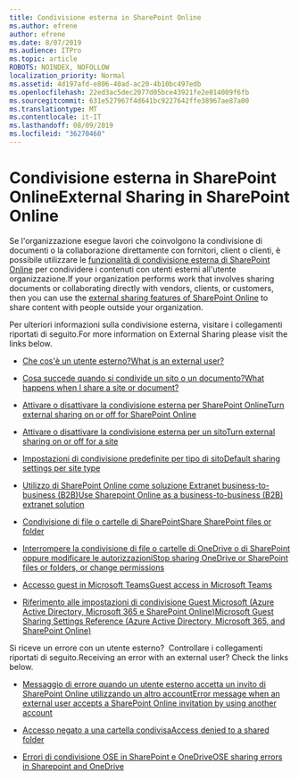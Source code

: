 ```yaml
---
title: Condivisione esterna in SharePoint Online
ms.author: efrene
author: efrene
ms.date: 8/07/2019
ms.audience: ITPro
ms.topic: article
ROBOTS: NOINDEX, NOFOLLOW
localization_priority: Normal
ms.assetid: 4d197afd-e806-40ad-ac20-4b10bc497edb
ms.openlocfilehash: 22ed3ac5dec2077d05bce43921fe2e014009f6fb
ms.sourcegitcommit: 631e527967f4d641bc9227642ffe38967ae87a00
ms.translationtype: MT
ms.contentlocale: it-IT
ms.lasthandoff: 08/09/2019
ms.locfileid: "36270460"
---
```

# <a name="external-sharing-in-sharepoint-online"></a><span data-ttu-id="56d0b-102">Condivisione esterna in SharePoint Online</span><span class="sxs-lookup"><span data-stu-id="56d0b-102">External Sharing in SharePoint Online</span></span>

<span data-ttu-id="56d0b-103">Se l'organizzazione esegue lavori che coinvolgono la condivisione di documenti o la collaborazione direttamente con fornitori, client o clienti, è possibile utilizzare le [funzionalità di condivisione esterna di SharePoint Online](https://docs.microsoft.com/sharepoint/external-sharing-overview) per condividere i contenuti con utenti esterni all'utente organizzazione.</span><span class="sxs-lookup"><span data-stu-id="56d0b-103">If your organization performs work that involves sharing documents or collaborating directly with vendors, clients, or customers, then you can use the [external sharing features of SharePoint Online](https://docs.microsoft.com/sharepoint/external-sharing-overview) to share content with people outside your organization.</span></span>

<span data-ttu-id="56d0b-104">Per ulteriori informazioni sulla condivisione esterna, visitare i collegamenti riportati di seguito.</span><span class="sxs-lookup"><span data-stu-id="56d0b-104">For more information on External Sharing please visit the links below.</span></span>

- [<span data-ttu-id="56d0b-105">Che cos'è un utente esterno?</span><span class="sxs-lookup"><span data-stu-id="56d0b-105">What is an external user?</span></span>](https://docs.microsoft.com/sharepoint/external-sharing-overview#what-is-an-external-user)

- [<span data-ttu-id="56d0b-106">Cosa succede quando si condivide un sito o un documento?</span><span class="sxs-lookup"><span data-stu-id="56d0b-106">What happens when I share a site or document?</span></span>](https://docs.microsoft.com/sharepoint/external-sharing-overview#what-happens-when-i-share-a-site-or-document)


- [<span data-ttu-id="56d0b-107">Attivare o disattivare la condivisione esterna per SharePoint Online</span><span class="sxs-lookup"><span data-stu-id="56d0b-107">Turn external sharing on or off for SharePoint Online</span></span>](https://docs.microsoft.com/sharepoint/turn-external-sharing-on-or-off)

- [<span data-ttu-id="56d0b-108">Attivare o disattivare la condivisione esterna per un sito</span><span class="sxs-lookup"><span data-stu-id="56d0b-108">Turn external sharing on or off for a site</span></span>](https://docs.microsoft.com/sharepoint/change-external-sharing-site)

- [<span data-ttu-id="56d0b-109">Impostazioni di condivisione predefinite per tipo di sito</span><span class="sxs-lookup"><span data-stu-id="56d0b-109">Default sharing settings per site type</span></span>](https://docs.microsoft.com/Office365/Enterprise/microsoft-365-guest-settings#sharepoint-site-level)

- [<span data-ttu-id="56d0b-110">Utilizzo di SharePoint Online come soluzione Extranet business-to-business (B2B)</span><span class="sxs-lookup"><span data-stu-id="56d0b-110">Use Sharepoint Online as a business-to-business (B2B) extranet solution</span></span>](https://docs.microsoft.com/sharepoint/create-b2b-extranet)

- [<span data-ttu-id="56d0b-111">Condivisione di file o cartelle di SharePoint</span><span class="sxs-lookup"><span data-stu-id="56d0b-111">Share SharePoint files or folder</span></span>](https://support.office.com/article/share-sharepoint-files-or-folders-1fe37332-0f9a-4719-970e-d2578da4941c)

- [<span data-ttu-id="56d0b-112">Interrompere la condivisione di file o cartelle di OneDrive o di SharePoint oppure modificare le autorizzazioni</span><span class="sxs-lookup"><span data-stu-id="56d0b-112">Stop sharing OneDrive or SharePoint files or folders, or change permissions</span></span>](https://support.office.com/article/stop-sharing-onedrive-or-sharepoint-files-or-folders-or-change-permissions-0a36470f-d7fe-40a0-bd74-0ac6c1e13323?ui=en-US&amp;rs=en-US&amp;ad=US)

- [<span data-ttu-id="56d0b-113">Accesso guest in Microsoft Teams</span><span class="sxs-lookup"><span data-stu-id="56d0b-113">Guest access in Microsoft Teams</span></span>](https://docs.microsoft.com/MicrosoftTeams/guest-access)

- [<span data-ttu-id="56d0b-114">Riferimento alle impostazioni di condivisione Guest Microsoft (Azure Active Directory, Microsoft 365 e SharePoint Online)</span><span class="sxs-lookup"><span data-stu-id="56d0b-114">Microsoft Guest Sharing Settings Reference (Azure Active Directory, Microsoft 365, and SharePoint Online)</span></span>](https://docs.microsoft.com/Office365/Enterprise/microsoft-365-guest-settings) 



<span data-ttu-id="56d0b-115">Si riceve un errore con un utente esterno? &nbsp;Controllare i collegamenti riportati di seguito.</span><span class="sxs-lookup"><span data-stu-id="56d0b-115">Receiving an error with an external user?&nbsp;Check the links below.</span></span>

- [<span data-ttu-id="56d0b-116">Messaggio di errore quando un utente esterno accetta un invito di SharePoint Online utilizzando un altro account</span><span class="sxs-lookup"><span data-stu-id="56d0b-116">Error message when an external user accepts a SharePoint Online invitation by using another account</span></span>](https://support.office.com/article/Error-message-when-an-external-user-accepts-a-SharePoint-Online-invitation-by-using-another-account-f0d34413-ea7c-42c7-a485-c4e5d421e5f0- )

- [<span data-ttu-id="56d0b-117">Accesso negato a una cartella condivisa</span><span class="sxs-lookup"><span data-stu-id="56d0b-117">Access denied to a shared folder</span></span>](https://support.office.com/article/users-can-t-access-a-shared-folder-in-sharepoint-online-b5923bcb-a944-44c4-96c5-6312377040de)

- [<span data-ttu-id="56d0b-118">Errori di condivisione OSE in SharePoint e OneDrive</span><span class="sxs-lookup"><span data-stu-id="56d0b-118">OSE sharing errors in Sharepoint and OneDrive</span></span>](https://docs.microsoft.com/sharepoint/sharepoint-onedrive-error-message)

